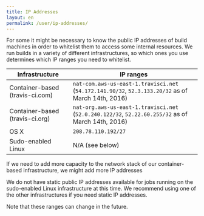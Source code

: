 ```yaml
---
title: IP Addresses
layout: en
permalink: /user/ip-addresses/
---
```


For some it might be necessary to know the public IP addresses of build machines in order to whitelist them to access some internal resources. We run builds in a variety of different infrastructures, so which ones you use determines which IP ranges you need to whitelist.

Infrastructure | IP ranges
-------------- | ---------
Container-based (travis-ci.com) | `nat-com.aws-us-east-1.travisci.net` (`54.172.141.90/32`, `52.3.133.20/32` as of March 14th, 2016)
Container-based (travis-ci.org) | `nat-org.aws-us-east-1.travisci.net` (`52.0.240.122/32`, `52.22.60.255/32` as of March 14th, 2016)
OS X | `208.78.110.192/27`
Sudo-enabled Linux | N/A (see below)

If we need to add more capacity to the network stack of our container-based infrastructure, we might add more IP addresses

We do not have static public IP addresses available for jobs running on the sudo-enabled Linux infrastructure at this time. We recommend using one of the other infrastructures if you need static IP addresses.

Note that these ranges can change in the future.
